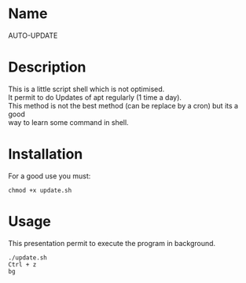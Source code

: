 # Name
AUTO-UPDATE

# Description
This is a little script shell which is not optimised. \
It permit to do Updates of apt regularly (1 time a day). \
This method is not the best method (can be replace by a cron) but its a good \
way to learn some command in shell.

# Installation
For a good use you must:

```shell
chmod +x update.sh
```

# Usage
This presentation permit to execute the program in background.

```shell
./update.sh
Ctrl + z
bg
```
